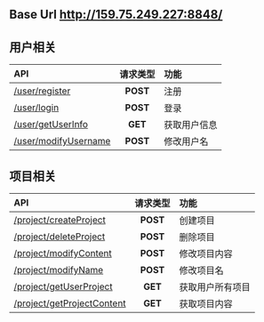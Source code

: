 ## Base Url http://159.75.249.227:8848/

## 用户相关
| API                                                  | 请求类型 | 功能         |
| :--------------------------------------------------- | :------: | :----------- |
| [/user/register](./api/user_register.md)             | **POST** | 注册         |
| [/user/login](./api/user_login.md)                   | **POST** | 登录         |
| [/user/getUserInfo](./api/user_getUserInfo.md)       | **GET**  | 获取用户信息 |
| [/user/modifyUsername](./api/user_modifyUsername.md) | **POST** | 修改用户名   |

## 项目相关
| API                                                              | 请求类型 | 功能             |
| :--------------------------------------------------------------- | :------: | :--------------- |
| [/project/createProject](./api/project_createProject.md)         | **POST** | 创建项目         |
| [/project/deleteProject](./api/project_deleteProject.md)         | **POST** | 删除项目         |
| [/project/modifyContent](./api/project_modifyContent.md)         | **POST** | 修改项目内容     |
| [/project/modifyName](./api/project_modifyName.md)               | **POST** | 修改项目名       |
| [/project/getUserProject](./api/project_getUserProject.md)       | **GET**  | 获取用户所有项目 |
| [/project/getProjectContent](./api/project_getProjectContent.md) | **GET**  | 获取项目内容     |

